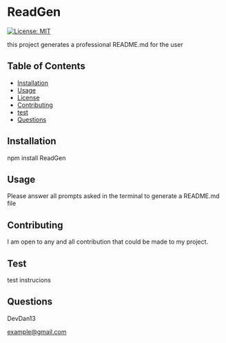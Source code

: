 
# ReadGen

[![License: MIT](https://img.shields.io/badge/License-MIT-yellow.svg)](https://opensource.org/licenses/MIT)

this project generates a professional README.md for the user

## Table of Contents

* [Installation](#installation)
* [Usage](#usage)
* [License](#license)
* [Contributing](#contributing)
* [test](#test)
* [Questions](#Questions)

## Installation

npm install ReadGen

## Usage

Please answer all prompts asked in the terminal to generate a README.md file

## Contributing

I am open to any and all contribution that could be made to my project.

## Test

test instrucions

## Questions

DevDan13

example@gmail.com
